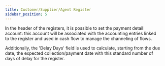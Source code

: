 ```yaml
---
title: Customer/Supplier/Agent Register 
sidebar_position: 5
---
```


In the header of the registers, it is possible to set the payment detail account: this account will be associated with the accounting entries linked to the register and used in cash flow to manage the channeling of flows.

Additionally, the 'Delay Days' field is used to calculate, starting from the due date, the expected collection/payment date with this standard number of days of delay for the register.
